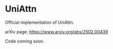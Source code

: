 # UniAttn
Official implementation of UniAttn.

arXiv page: https://www.arxiv.org/abs/2502.00439

Code coming soon.
